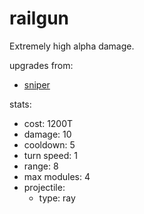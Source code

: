 # railgun

Extremely high alpha damage.

upgrades from:
- [sniper](sniper.md)

stats:
- cost: 1200T
- damage: 10
- cooldown: 5
- turn speed: 1
- range: 8
- max modules: 4
- projectile:
	- type: ray

